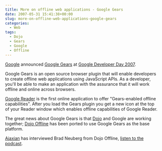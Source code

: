 ```yaml
---
title: More on offline web applications - Google Gears
date: 2007-05-31 15:41:38+00:00
slug: more-on-offline-web-applications-google-gears
categories:
  - Web
tags:
  - Dojo
  - Gears
  - Google
  - Offline
---
```


[Google](http://www.google.com/) announced [Google Gears](http://gears.google.com/) at [Google Developer Day 2007](http://code.google.com/events/developerday/).

Google Gears is an open source browser plugin that will enable developers to create offline web applications using JavaScript APIs. As a developer, you'll be able to make an application with the assurance that it will work offline and online across browsers.

[Google Reader](http://reader.google.com/) is the first online application to offer "Gears-enabled offline capabilities". After you load the Gears plugin you get a new icon at the top of your Reader window which enables offline capabilities of Google Reader.

The great news about Google Gears is that [Dojo](http://dojotoolkit.org/) and Google are working together; [Dojo Offline](http://o.dojotoolkit.org/offline) has been ported to use Google Gears as the base platform.

[Ajaxian](http://ajaxian.com/) has interviewed Brad Neuberg from Dojo Offline, [listen to the podcast](http://media.ajaxian.com/podcasts/audibleajax-show-21.mp3).
